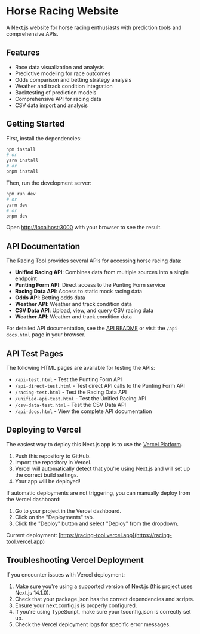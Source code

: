 # Horse Racing Website

A Next.js website for horse racing enthusiasts with prediction tools and comprehensive APIs.

## Features

- Race data visualization and analysis
- Predictive modeling for race outcomes
- Odds comparison and betting strategy analysis
- Weather and track condition integration
- Backtesting of prediction models
- Comprehensive API for racing data
- CSV data import and analysis

## Getting Started

First, install the dependencies:

```bash
npm install
# or
yarn install
# or
pnpm install
```

Then, run the development server:

```bash
npm run dev
# or
yarn dev
# or
pnpm dev
```

Open [http://localhost:3000](http://localhost:3000) with your browser to see the result.
## API Documentation

The Racing Tool provides several APIs for accessing horse racing data:

- **Unified Racing API**: Combines data from multiple sources into a single endpoint
- **Punting Form API**: Direct access to the Punting Form service
- **Racing Data API**: Access to static mock racing data
- **Odds API**: Betting odds data
- **Weather API**: Weather and track condition data
- **CSV Data API**: Upload, view, and query CSV racing data
- **Weather API**: Weather and track condition data

For detailed API documentation, see the [API README](API_README.md) or visit the `/api-docs.html` page in your browser.

## API Test Pages

The following HTML pages are available for testing the APIs:

- `/api-test.html` - Test the Punting Form API
- `/api-direct-test.html` - Test direct API calls to the Punting Form API
- `/racing-test.html` - Test the Racing Data API
- `/unified-api-test.html` - Test the Unified Racing API
- `/csv-data-test.html` - Test the CSV Data API
- `/api-docs.html` - View the complete API documentation

## Deploying to Vercel

The easiest way to deploy this Next.js app is to use the [Vercel Platform](https://vercel.com/new).

1. Push this repository to GitHub.
2. Import the repository in Vercel.
3. Vercel will automatically detect that you're using Next.js and will set up the correct build settings.
4. Your app will be deployed!

If automatic deployments are not triggering, you can manually deploy from the Vercel dashboard:
1. Go to your project in the Vercel dashboard.
2. Click on the "Deployments" tab.
3. Click the "Deploy" button and select "Deploy" from the dropdown.

Current deployment: [https://racing-tool.vercel.app](https://racing-tool.vercel.app)

## Troubleshooting Vercel Deployment

If you encounter issues with Vercel deployment:

1. Make sure you're using a supported version of Next.js (this project uses Next.js 14.1.0).
2. Check that your package.json has the correct dependencies and scripts.
3. Ensure your next.config.js is properly configured.
4. If you're using TypeScript, make sure your tsconfig.json is correctly set up.
5. Check the Vercel deployment logs for specific error messages.